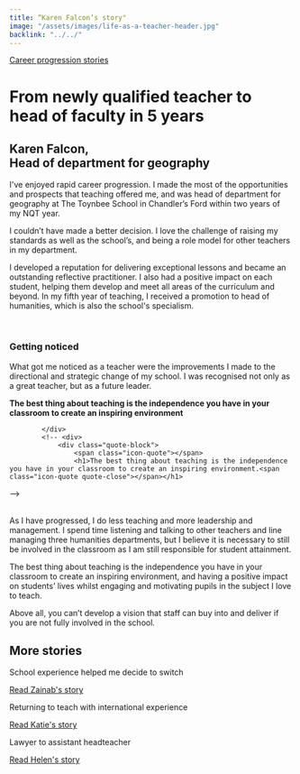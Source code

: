```yaml
---
title: “Karen Falcon’s story"
image: "/assets/images/life-as-a-teacher-header.jpg"
backlink: "../../"
---
```


<div class="content-wrapper">
    <div class="content__left">
        <div class="stories">
            <p>
                <a class="backlink backlink--top" href="/life-as-a-teacher/my-story-into-teaching/career-progression">Career progression stories</a>
            </p>
            <h1>From newly qualified teacher to head of faculty in 5 years</h1>
            <div class="story-header">
                <div class="story-header__thumb" style="background-image:url('/assets/images/stories/stories-karen-f.jpg')"></div>
                <div class="story-header__label">
                    <h2>Karen Falcon, <br/>Head of department for geography</h2>
                </div>
            </div>
		<p class="prominent">
                I've enjoyed rapid career progression. I made the most of the opportunities and prospects that teaching offered me, and was head of department for geography at The Toynbee School in Chandler’s Ford within two years of my NQT year.</p>
		<p>
                I couldn’t have made a better decision. I love the challenge of raising my standards as well as the school’s, and being a role model for other teachers in my department.
            </p>
<p>
	I developed a reputation for delivering exceptional lessons and became an outstanding reflective practitioner. I also had a positive impact on each student, helping them develop and meet all areas of the curriculum and beyond. In my fifth year of teaching, I received a promotion to head of humanities, which is also the school's specialism.
	</p> 
<h3>Getting noticed</h3>
        <p>What got me noticed as a teacher were the improvements I made to the directional and strategic change of my school. I was recognised not only as a great teacher, but as a future leader.
            </p>
            <div>
                <div class="quote-block">
                    <span class="icon-quote"></span>
                    <strong class="quote-block__content">The best thing about teaching is the independence you have in your classroom to create an inspiring environment<span class="icon-quote quote-close"></span></strong>
                </div>
               
            </div>
            <!-- <div>
                <div class="quote-block">
                    <span class="icon-quote"></span>
                    <h1>The best thing about teaching is the independence you have in your classroom to create an inspiring environment.<span class="icon-quote quote-close"></span></h1>
</div> -->
	<p>
    <br/>
	As I have progressed, I do less teaching and more leadership and management. I spend time listening and talking to other teachers and line managing three humanities departments, but I believe it is necessary to still be involved in the classroom as I am still responsible for student attainment. 
	</p>
	
	
	
<p>The best thing about teaching is the independence you have in your classroom to create an inspiring environment, and having a positive impact on students’ lives whilst engaging and motivating pupils in the subject I love to teach.</p>
	<p>
Above all, you can’t develop a vision that staff can buy into and deliver if you are not fully involved in the school.  
		</p>
	</div>
    </div>
</div>

<div class="more-stories">
    <h2 class="more-stories_header strapline">More stories</h2>
    <div class="more-stories__thumbs">
        <div class="more-stories__thumbs__thumb">
            <a href="/life-as-a-teacher/my-story-into-teaching/career-changers/school-experience-helped-me-decide-to-switch">
                <div class="more-stories__thumbs__thumb__img" style="background-image:url('/assets/images/stories/stories-zainab.jpg')"></div>
            </a>
            <div class="more-stories__thumbs__thumb__content">
                <p>School experience helped me decide to switch</p>
                <a class="git-link" href="/life-as-a-teacher/my-story-into-teaching/career-changers/school-experience-helped-me-decide-to-switch">Read Zainab's story  <i class="fas fa-chevron-right"></i></a>
            </div>
        </div>
        <div class="more-stories__thumbs__thumb">
            <a href="/life-as-a-teacher/my-story-into-teaching/international-career-changers/returning-to-teaching-with-international-experience">
                <div class="more-stories__thumbs__thumb__img" style="background-image:url('/assets/images/stories/stories-katie.png')"></div>
            </a>
            <div class="more-stories__thumbs__thumb__content">
                <p>Returning to teach with international experience</p>
                <a class="git-link" href="/life-as-a-teacher/my-story-into-teaching/international-career-changers/returning-to-teaching-with-international-experience">Read Katie's story  <i class="fas fa-chevron-right"></i></a>
            </div>
        </div>
        <div class="more-stories__thumbs__thumb">
            <a href="/life-as-a-teacher/my-story-into-teaching/career-progression/lawyer-to-assistant-teacher">
                <div class="more-stories__thumbs__thumb__img" style="background-image:url('/assets/images/stories/stories-helen.jpg')"></div>
            </a>
            <div class="more-stories__thumbs__thumb__content">
                <p>Lawyer to assistant headteacher</p>
                <a class="git-link" href="/life-as-a-teacher/my-story-into-teaching/career-progression/lawyer-to-assistant-teacher">Read Helen's story <i class="fas fa-chevron-right"></i></a>
            </div>
        </div>
    </div>
</div>
